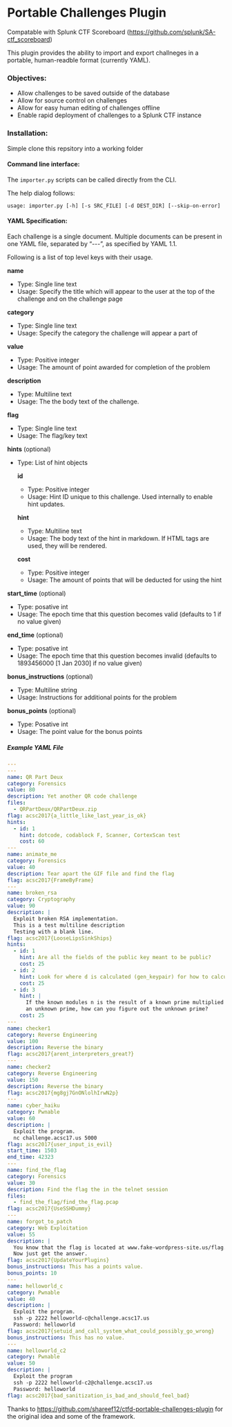 # Portable Challenges Plugin

Compatable with Splunk CTF Scoreboard (https://github.com/splunk/SA-ctf_scoreboard)

This plugin provides the ability to import and export challneges in a portable, human-readble format (currently YAML).

### Objectives:
* Allow challenges to be saved outside of the database
* Allow for source control on challenges
* Allow for easy human editing of challenges offline
* Enable rapid deployment of challenges to a Splunk CTF instance

### Installation:
Simple clone this repsitory into a working folder

#### Command line interface:
The `importer.py` scripts can be called directly from the CLI.

The help dialog follows:
```
usage: importer.py [-h] [-s SRC_FILE] [-d DEST_DIR] [--skip-on-error]
```

#### YAML Specification:
Each challenge is a single document. Multiple documents can be present in one YAML file, separated by “---”, as specified by YAML 1.1.

Following is a list of top level keys with their usage.

**name**
* Type: Single line text
* Usage: Specify the title which will appear to the user at the top of the challenge and on the challenge page

**category**
* Type: Single line text
* Usage: Specify the category the challenge will appear a part of

**value**
* Type: Positive integer
* Usage: The amount of point awarded for completion of the problem

**description**
* Type: Multiline text
* Usage: The the body text of the challenge.

**flag**
* Type: Single line text
* Usage: The flag/key text

**hints** (optional)
* Type: List of hint objects

  **id**
  * Type: Positive integer
  * Usage: Hint ID unique to this challenge. Used internally to enable hint updates.

  **hint**
  * Type: Multiline text
  * Usage: The body text of the hint in markdown. If HTML tags are used, they will be rendered.

  **cost**
  * Type: Positive integer
  * Usage: The amount of points that will be deducted for using the hint

**start_time** (optional)
* Type: posative int
* Usage: The epoch time that this question becomes valid (defaults to 1 if no value given)

**end_time** (optional)
* Type: posative int
* Usage: The epoch time that this question becomes invalid (defaults to 1893456000 [1 Jan 2030] if no value given)

**bonus_instructions** (optional)
* Type: Multiline string
* Usage: Instructions for additional points for the problem

**bonus_points** (optional)
* Type: Posative int
* Usage: The point value for the bonus points

##### Example YAML File
```YAML
---
---
name: QR Part Deux
category: Forensics
value: 80
description: Yet another QR code challenge
files:
  - QRPartDeux/QRPartDeux.zip
flag: acsc2017{a_little_like_last_year_is_ok}
hints:
  - id: 1
    hint: dotcode, codablock F, Scanner, CortexScan test
    cost: 60
---
name: animate_me
category: Forensics
value: 40
description: Tear apart the GIF file and find the flag
flag: acsc2017{FrameByFrame}
---
name: broken_rsa
category: Cryptography
value: 90
description: |
  Exploit broken RSA implementation.
  This is a test multiline description
  Testing with a blank line.
flag: acsc2017{LooseLipsSinkShips}
hints:
  - id: 1
    hint: Are all the fields of the public key meant to be public?
    cost: 25
  - id: 2
    hint: Look for where d is calculated (gen_keypair) for how to calculate it.
    cost: 25
  - id: 3
    hint: |
      If the known modules n is the result of a known prime multiplied with
      an unknown prime, how can you figure out the unknown prime?
    cost: 25
---
name: checker1
category: Reverse Engineering
value: 100
description: Reverse the binary
flag: acsc2017{arent_interpreters_great?}
---
name: checker2
category: Reverse Engineering
value: 150
description: Reverse the binary
flag: acsc2017{mg8gj7GnONlolhIrwN2p}
---
name: cyber_haiku
category: Pwnable
value: 60
description: |
  Exploit the program.
  nc challenge.acsc17.us 5000
flag: acsc2017{user_input_is_evil}
start_time: 1503
end_time: 42323
---
name: find_the_flag
category: Forensics
value: 30
description: Find the flag the in the telnet session
files:
  - find_the_flag/find_the_flag.pcap
flag: acsc2017{UseSSHDummy}
---
name: forgot_to_patch
category: Web Exploitation
value: 55
description: |
  You know that the flag is located at www.fake-wordpress-site.us/flag.txt...
  Now just get the answer.
flag: acsc2017{UpdateYourPlugins}
bonus_instructions: This has a points value.
bonus_points: 10
---
name: helloworld_c
category: Pwnable
value: 40
description: |
  Exploit the program.
  ssh -p 2222 helloworld-c@challenge.acsc17.us
  Password: helloworld
flag: acsc2017{setuid_and_call_system_what_could_possibly_go_wrong}
bonus_instructions: This has no value.
---
name: helloworld_c2
category: Pwnable
value: 50
description: |
  Exploit the program
  ssh -p 2222 helloworld-c2@challenge.acsc17.us
  Password: helloworld
flag: acsc2017{bad_sanitization_is_bad_and_should_feel_bad}
```

Thanks to https://github.com/shareef12/ctfd-portable-challenges-plugin for the original idea and some of the framework.
